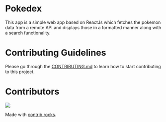 # Pokedex
This app is a simple web app based on ReactJs which fetches the pokemon data from a remote API and displays those in a formatted manner along with a search functionality.

# Contributing Guidelines
Please go through the [CONTRIBUTING.md](https://github.com/XDRAGON2002/POKEDEX/blob/master/CONTRIBUTING.md) to learn how to start contributing to this project.

# Contributors
<a href="https://github.com/XDRAGON2002/POKEDEX/graphs/contributors">
  <img src="https://contrib.rocks/image?repo=XDRAGON2002/POKEDEX" />
</a>

Made with [contrib.rocks](https://contrib.rocks).
